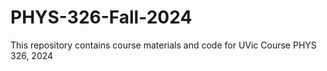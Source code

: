 # PHYS-326-Fall-2024
This repository contains course materials and code for UVic Course PHYS 326, 2024
